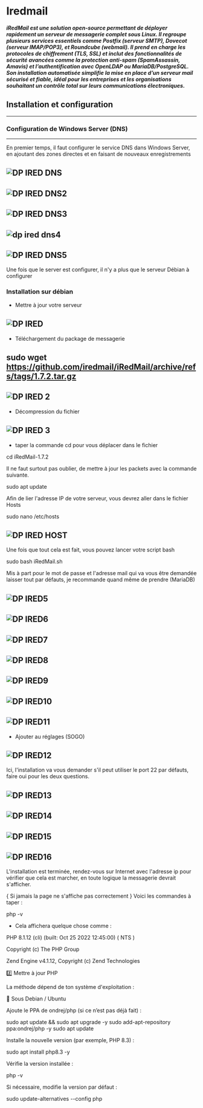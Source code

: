 # Iredmail

***iRedMail est une solution open-source permettant de déployer rapidement un serveur de messagerie complet sous Linux. Il regroupe plusieurs services essentiels comme Postfix (serveur SMTP), Dovecot (serveur IMAP/POP3), et Roundcube (webmail). Il prend en charge les protocoles de chiffrement (TLS, SSL) et inclut des fonctionnalités de sécurité avancées comme la protection anti-spam (SpamAssassin, Amavis) et l’authentification avec OpenLDAP ou MariaDB/PostgreSQL. Son installation automatisée simplifie la mise en place d’un serveur mail sécurisé et fiable, idéal pour les entreprises et les organisations souhaitant un contrôle total sur leurs communications électroniques.***

## Installation et configuration
---------
### Configuration de Windows Server (DNS)
---------
En premier temps, il faut configurer le service DNS dans Windows Server, en ajoutant des zones directes et en faisant de nouveaux enregistrements

![DP IRED DNS](https://github.com/user-attachments/assets/4caa6ff0-fe0c-4877-9a69-9e2cadca92bd)
---------
![DP IRED DNS2](https://github.com/user-attachments/assets/1ad7e22b-bb56-412d-8664-498f52458c74)
---------
![DP IRED DNS3](https://github.com/user-attachments/assets/1b97efac-9816-4423-b10a-c8e706a9e2b7)
---------
![dp ired dns4](https://github.com/user-attachments/assets/cc6bf68f-f5e1-45a4-b235-364bd9eeb996)
---------
![DP IRED DNS5](https://github.com/user-attachments/assets/11652c87-4aa4-4ae8-b2fd-78c3c1883dcf)
---------

Une fois que le server est configurer, il n'y a plus que le serveur Débian à configurer 

### Installation sur débian 

  - Mettre à jour votre serveur

![DP IRED](https://github.com/user-attachments/assets/566baa41-ff47-49d7-9bff-1c87d61946fc)
---------
  - Téléchargement du package de messagerie

 sudo wget https://github.com/iredmail/iRedMail/archive/refs/tags/1.7.2.tar.gz  
 --------

![DP IRED 2](https://github.com/user-attachments/assets/78e5ad63-3efa-4817-a16f-76c95278e4e7)
---------
  - Décompression du fichier

![DP IRED 3](https://github.com/user-attachments/assets/b1a4ff06-4afd-4ae6-af37-ea56845a89d6)
---------
  - taper la commande cd pour vous déplacer dans le fichier

cd iRedMail-1.7.2

Il ne faut surtout pas oublier, de mettre à jour les packets avec la commande suivante.

sudo apt update

Afin de lier l'adresse IP de votre serveur, vous devrez aller dans le fichier Hosts

sudo nano /etc/hosts

![DP IRED HOST](https://github.com/user-attachments/assets/e5349d16-a241-4854-ae9a-27cc3ae99001)
----------

Une fois que tout cela est fait, vous pouvez lancer votre script bash

sudo bash iRedMail.sh

Mis à part pour le mot de passe et l'adresse mail qui va vous être demandée laisser tout par défauts, je recommande quand même de prendre (MariaDB)

![DP IRED5](https://github.com/user-attachments/assets/1d01f81b-6c30-4650-bca3-53d954ee25e4)
----------
![DP IRED6](https://github.com/user-attachments/assets/94807b00-f07f-46b8-8350-987a5f461802)
----------
![DP IRED7](https://github.com/user-attachments/assets/8cc2e4c5-32d8-43a2-b485-ab1ba9a4c86c)
----------
![DP IRED8](https://github.com/user-attachments/assets/6f2e9b27-e1fd-4e3b-a618-d6f3baf67943)
----------
![DP IRED9](https://github.com/user-attachments/assets/e3e04725-d761-4077-8f19-51610525325a)
--------
![DP IRED10](https://github.com/user-attachments/assets/39282424-6d45-44a0-af37-d2a6e66a10f7)
-
![DP IRED11](https://github.com/user-attachments/assets/734ef1db-b340-48f6-bde4-5c56f74c6292)
-
  - Ajouter au réglages (SOGO)

![DP IRED12](https://github.com/user-attachments/assets/c84f409d-44d5-4b54-94d5-b1e59c234bbb)
-

Ici, l'installation va vous demander s'il peut utiliser le port 22 par défauts, faire oui pour les deux questions.

![DP IRED13](https://github.com/user-attachments/assets/0bb46399-5297-4555-bbc4-72b05d9815ab)
-
![DP IRED14](https://github.com/user-attachments/assets/f70fe788-c1cb-4431-842d-ab4472e1399d)
-
![DP IRED15](https://github.com/user-attachments/assets/caca4da6-bf87-4d5d-9e37-90104ba733c5)
-
![DP IRED16](https://github.com/user-attachments/assets/f74b419a-e1a4-49cd-a5b0-e2b7c9b84177)
-

L'installation est terminée, rendez-vous sur Internet avec l'adresse ip pour vérifier que cela est marcher, en toute logique la messagerie devrait s'afficher.

{ Si jamais la page ne s'affiche pas correctement } Voici les commandes à taper :

php -v

  - Cela affichera quelque chose comme :

PHP 8.1.12 (cli) (built: Oct 25 2022 12:45:00) ( NTS )

Copyright (c) The PHP Group

Zend Engine v4.1.12, Copyright (c) Zend Technologies


2️⃣ Mettre à jour PHP

La méthode dépend de ton système d'exploitation :

📌 Sous Debian / Ubuntu

Ajoute le PPA de ondrej/php (si ce n’est pas déjà fait) :

sudo apt update && sudo apt upgrade -y
sudo add-apt-repository ppa:ondrej/php -y
sudo apt update

Installe la nouvelle version (par exemple, PHP 8.3) :

sudo apt install php8.3 -y

Vérifie la version installée :

php -v

Si nécessaire, modifie la version par défaut :

sudo update-alternatives --config php























